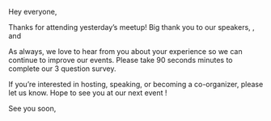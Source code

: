 Hey everyone, 

Thanks for attending yesterday’s meetup! Big thank you to our speakers, <include speaker names and relevant links> , and <include sponsor names and relevant links>

As always, we love to hear from you about your experience so we can continue to improve our events. Please take 90 seconds minutes to complete our 3 question survey. 

<Attach a Link to Survey>

If you’re interested in hosting, speaking, or becoming a co-organizer, please let us know. Hope to see you at our next event <include date and link to page if available>! 

See you soon,
<Name of Meetup>
